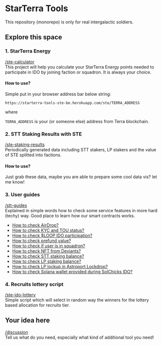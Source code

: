# StarTerra Tools

This repository (monorepo) is only for real intergalactic soldiers.

## Explore this space

### 1. StarTerra Energy

[/ste-calculator](./ste-calculator)
<br> This project will help you calculate your StarTerra Energy points needed to participate in IDO by joining faction or squadron. It is always your choice.

#### How to use?

Simple put in your browser address bar below string:

`https://starterra-tools-ste-be.herokuapp.com/ste/TERRA_ADDRESS`

where

`TERRA_ADDRESS` is your (or someone else) address from Terra blockchain.

### 2. STT Staking Results with STE

[/ste-staking-results](./ste-staking-results)
<br> Periodically generated data including STT stakers, LP stakers and the value of STE splitted into factions.

#### How to use?

Just grab these data, maybe you are able to prepare some cool data vis? let me know!

### 3. User guides

[/stt-guides](./stt-guides)
<br> Explained in simple words how to check some service features in more hard (techy) way. Good place to learn how our smart contracts works.

- [How to check AirDrop?](./stt-guides/airdrop.md)
- [How to check KYC and TOU status?](./stt-guides/kyc_tou.md)
- [How to check $LOOP IDO participation?](./stt-guides/ido_loop.md)
- [How to check prefund value?](./stt-guides/prefund.md)
- [How to check if user is in squadron?](./stt-guides/user_in_squadron.md)
- [How to check NFT from Deviants?](./stt-guides/deviants_nft.md)
- [How to check STT staking balance?](./stt-guides/stt_staking.md)
- [How to check LP staking balance?](./stt-guides/lp_staking.md)
- [How to check LP lockup in Astroport Lockdrop?](./stt-guides/astro_lockdrop.md)
- [How to check Solana wallet provided during SolChicks IDO?](./stt-guides/solana_wallet_solchicks.md)

### 4. Recruits lottery script

[/ste-ido-lottery](./ste-ido-lottery)
<br> Simple script which will select in random way the winners for the lottery based allocation for recruits tier.

## Your idea here

[/discussion](https://github.com/starterra/tools/discussions)
<br> Tell us what do you need, especially what kind of additional tool you need!